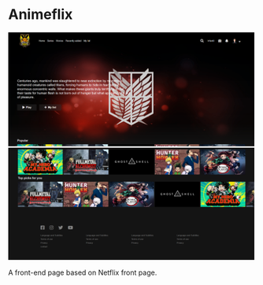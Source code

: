 # Animeflix
<img src="screenshots/animeflix1.png" width="500" >
<img src="screenshots/animeflix2.png" width="500" >

A front-end page based on Netflix front page.
